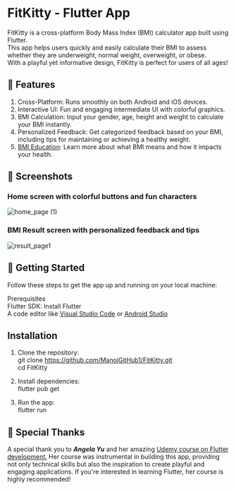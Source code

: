 # FitKitty - Flutter App

FitKitty is a cross-platform Body Mass Index (BMI) calculator app built using Flutter.<br>
This app helps users quickly and easily calculate their BMI to assess whether they are underweight, normal weight, overweight, or obese.<br> 
With a playful yet informative design, FitKitty is perfect for users of all ages!

## 🌟 Features
1. Cross-Platform: Runs smoothly on both Android and iOS devices. <br>
2. Interactive UI: Fun and engaging intermediate UI with colorful graphics. <br>
3. BMI Calculation: Input your gender, age, height and weight to calculate your BMI instantly. <br>
4. Personalized Feedback: Get categorized feedback based on your BMI, including tips for maintaining or achieving a healthy weight. <br>
5. <a href="https://en.wikipedia.org/wiki/Body_mass_index">BMI Education</a>: Learn more about what BMI means and how it impacts your health. <br>


## 🎨 Screenshots

### Home screen with colorful buttons and fun characters

![home_page (1)](https://github.com/user-attachments/assets/066890a1-0b31-425d-947e-83b4fab34047)





### BMI Result screen with personalized feedback and tips

![result_page1](https://github.com/user-attachments/assets/df9d1378-82b2-4921-b214-9732d5b3d340)



## 🚀 Getting Started
Follow these steps to get the app up and running on your local machine:

Prerequisites <br>
Flutter SDK: Install Flutter <br>
A code editor like <a href="https://code.visualstudio.com/">Visual Studio Code</a> or <a href="https://developer.android.com/studio">Android Studio</a>


## Installation
1. Clone the repository:<br>
git clone https://github.com/ManojGitHub1/FitKitty.git <br>
cd FitKitty

2. Install dependencies: <br>
flutter pub get

3. Run the app: <br>
flutter run

## 🙏 Special Thanks
A special thank you to <strong><em>Angela Yu</em></strong> and her amazing <a href="https://www.udemy.com/course/flutter-bootcamp-with-dart/?couponCode=NVDIN35">Udemy course on Flutter development.</a> 
Her course was instrumental in building this app, providing not only technical skills but also the inspiration to create playful and engaging applications.
If you're interested in learning Flutter, her course is highly recommended!
